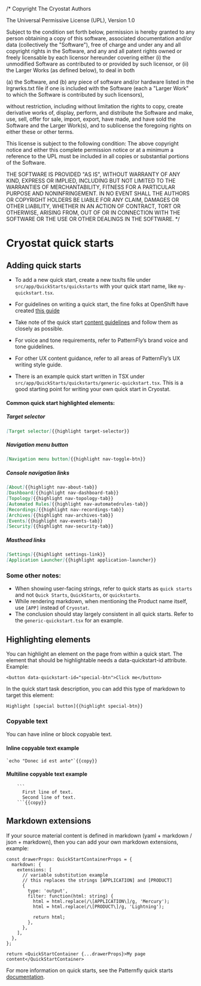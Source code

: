 /*
Copyright The Cryostat Authors

The Universal Permissive License (UPL), Version 1.0

Subject to the condition set forth below, permission is hereby granted to any
person obtaining a copy of this software, associated documentation and/or data
(collectively the "Software"), free of charge and under any and all copyright
rights in the Software, and any and all patent rights owned or freely
licensable by each licensor hereunder covering either (i) the unmodified
Software as contributed to or provided by such licensor, or (ii) the Larger
Works (as defined below), to deal in both

(a) the Software, and
(b) any piece of software and/or hardware listed in the lrgrwrks.txt file if
one is included with the Software (each a "Larger Work" to which the Software
is contributed by such licensors),

without restriction, including without limitation the rights to copy, create
derivative works of, display, perform, and distribute the Software and make,
use, sell, offer for sale, import, export, have made, and have sold the
Software and the Larger Work(s), and to sublicense the foregoing rights on
either these or other terms.

This license is subject to the following condition:
The above copyright notice and either this complete permission notice or at
a minimum a reference to the UPL must be included in all copies or
substantial portions of the Software.

THE SOFTWARE IS PROVIDED "AS IS", WITHOUT WARRANTY OF ANY KIND, EXPRESS OR
IMPLIED, INCLUDING BUT NOT LIMITED TO THE WARRANTIES OF MERCHANTABILITY,
FITNESS FOR A PARTICULAR PURPOSE AND NONINFRINGEMENT. IN NO EVENT SHALL THE
AUTHORS OR COPYRIGHT HOLDERS BE LIABLE FOR ANY CLAIM, DAMAGES OR OTHER
LIABILITY, WHETHER IN AN ACTION OF CONTRACT, TORT OR OTHERWISE, ARISING FROM,
OUT OF OR IN CONNECTION WITH THE SOFTWARE OR THE USE OR OTHER DEALINGS IN THE
SOFTWARE.
*/
# Cryostat quick starts

## Adding quick starts
<!---
TODO: Fix this section when quick starts are categorized 
-->

* To add a new quick start, create a new tsx/ts file under `src/app/QuickStarts/quickstarts` with your quick start name, like `my-quickstart.tsx`.

* For guidelines on writing a quick start, the fine folks at OpenShift have created [this guide](https://docs.openshift.com/container-platform/4.9/web_console/creating-quick-start-tutorials.html)

* Take note of the quick start [content guidelines](https://docs.openshift.com/container-platform/4.9/web_console/creating-quick-start-tutorials.html#quick-start-content-guidelines_creating-quick-start-tutorials) and follow them as closely as possible.

* For voice and tone requirements, refer to PatternFly’s brand voice and tone guidelines.
* For other UX content guidance, refer to all areas of PatternFly’s UX writing style guide.

* There is an example quick start written in TSX under `src/app/QuickStarts/quickstarts/generic-quickstart.tsx`. This is a good starting point for writing your own quick start in Cryostat.

#### Common quick start highlighted elements:

##### Target selector
```markdown
[Target selector]{{highlight target-selector}}
```
##### Navigation menu button
```markdown
[Navigation menu button]{{highlight nav-toggle-btn}}
```
##### Console navigation links
```markdown
[About]{{highlight nav-about-tab}}
[Dashboard]{{highlight nav-dashboard-tab}}
[Topology]{{highlight nav-topology-tab}}
[Automated Rules]{{highlight nav-automatedrules-tab}}
[Recordings]{{highlight nav-recordings-tab}}
[Archives]{{highlight nav-archives-tab}}
[Events]{{highlight nav-events-tab}}
[Security]{{highlight nav-security-tab}}
```
##### Masthead links
```markdown
[Settings]{{highlight settings-link}}
[Application Launcher]{{highlight application-launcher}}
```

### Some other notes:
* When showing user-facing strings, refer to quick starts as `quick starts` and not `Quick Starts`, `QuickStarts`, or `quickstarts`.
* While rendering markdown, when mentioning the Product name itself, use `[APP]` instead of `Cryostat`.
* The conclusion should stay largely consistent in all quick starts. Refer to the `generic-quickstart.tsx` for an example.

## Highlighting elements

You can highlight an element on the page from within a quick start. The element that should be highlightable needs a data-quickstart-id attribute. Example:
```
<button data-quickstart-id="special-btn">Click me</button>
```

In the quick start task description, you can add this type of markdown to target this element:
```
Highlight [special button]{{highlight special-btn}}
```

### Copyable text

You can have inline or block copyable text.

#### Inline copyable text example
```
`echo "Donec id est ante"`{{copy}}
```

#### Multiline copyable text example
```
    ```
      First line of text.
      Second line of text.
    ```{{copy}}
```

## Markdown extensions
If your source material content is defined in markdown (yaml + markdown / json + markdown), then you can add your own markdown extensions, example:
```
const drawerProps: QuickStartContainerProps = {
  markdown: {
    extensions: [
      // variable substitution example
      // this replaces the strings [APPLICATION] and [PRODUCT]
      {
        type: 'output',
        filter: function(html: string) {
          html = html.replace(/\[APPLICATION\]/g, 'Mercury');
          html = html.replace(/\[PRODUCT\]/g, 'Lightning');

          return html;
        },
      },
    ],
  },
};

return <QuickStartContainer {...drawerProps}>My page content</QuickStartContainer>
```

For more information on quick starts, see the Patternfly quick starts [documentation](https://github.com/patternfly/patternfly-quickstarts/blob/main/packages/module/README.md).

<!---
TODO: Add section on i18n localization when it is ready
-->
